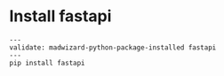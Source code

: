# Install fastapi

```shell
---
validate: madwizard-python-package-installed fastapi
---
pip install fastapi
```
